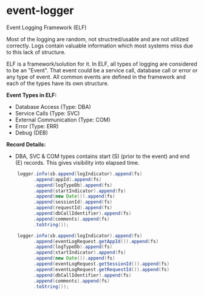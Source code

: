# event-logger
Event Logging Framework (ELF)

Most of the logging are random, not structred/usable and are not utilized correctly. Logs contain valuable information which most systems miss due to this lack of structure.

ELF is a framework/solution for it. In ELF, all types of logging are considered to be an "Event". That event could be a service call, database call or error or any type of event. All common events are defined in the framework and each of the types have its own structure.

<b>Event Types in ELF:</b>
 - Database Access (Type: DBA)
 - Service Calls (Type: SVC)
 - External Communication (Type: COM)
 - Error (Type: ERR)
 - Debug (DEB)

<b>Record Details:</b>
 - DBA, SVC & COM types contains start (S) (prior to the event) and end (E) records. This gives visibility into elapsed time.

```java
 	logger.info(sb.append(logIndicator).append(fs)
		  .append(appId).append(fs)
		  .append(logTypeDb).append(fs)
		  .append(startIndicator).append(fs)
		  .append(new Date()).append(fs)
		  .append(sessionId).append(fs)
		  .append(requestId).append(fs)
		  .append(dbCallIdentifier).append(fs)
		  .append(comments).append(fs)
		  .toString());

	logger.info(sb.append(logIndicator).append(fs)
		  .append(eventLogRequest.getAppId()).append(fs)
		  .append(logTypeDb).append(fs)
		  .append(startIndicator).append(fs)
		  .append(new Date()).append(fs)
		  .append(eventLogRequest.getSessionId()).append(fs)
		  .append(eventLogRequest.getRequestId()).append(fs)
		  .append(dbCallIdentifier).append(fs)
		  .append(comments).append(fs)
		  .toString());

 
